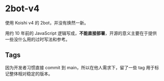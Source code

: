 # 2bot-v4

使用 Koishi v4 的 2bot，并没有焕然一新。

用约 10 年前的 JavaScript 逻辑写成，**不能直接部署**，开源的意义主要在于提供一些没什么用的过时写法和参考。

## Tags

因为开发者习惯直接 commit 到 main，所以在他人需求下，留了一些 tag 用于标记整体相对稳定的版本。